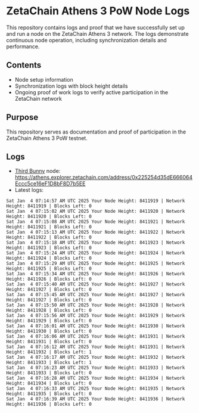 # ZetaChain Athens 3 PoW Node Logs
This repository contains logs and proof that we have successfully set up and run a node on the ZetaChain Athens 3 network. The logs demonstrate continuous node operation, including synchronization details and performance.

## Contents
- Node setup information
- Synchronization logs with block height details
- Ongoing proof of work logs to verify active participation in the ZetaChain network

## Purpose
This repository serves as documentation and proof of participation in the ZetaChain Athens 3 PoW testnet.

## Logs

- [Third Bunny](https://thirdbunny.xyz/) node: https://athens.explorer.zetachain.com/address/0x225254d35dE666064Eccc5ce16eF1D8bF8D7b5EE
- Latest logs:
```
Sat Jan  4 07:14:57 AM UTC 2025 Your Node Height: 8411919 | Network Height: 8411919 | Blocks Left: 0
Sat Jan  4 07:15:02 AM UTC 2025 Your Node Height: 8411920 | Network Height: 8411920 | Blocks Left: 0
Sat Jan  4 07:15:08 AM UTC 2025 Your Node Height: 8411921 | Network Height: 8411921 | Blocks Left: 0
Sat Jan  4 07:15:13 AM UTC 2025 Your Node Height: 8411922 | Network Height: 8411922 | Blocks Left: 0
Sat Jan  4 07:15:18 AM UTC 2025 Your Node Height: 8411923 | Network Height: 8411923 | Blocks Left: 0
Sat Jan  4 07:15:24 AM UTC 2025 Your Node Height: 8411924 | Network Height: 8411924 | Blocks Left: 0
Sat Jan  4 07:15:29 AM UTC 2025 Your Node Height: 8411925 | Network Height: 8411925 | Blocks Left: 0
Sat Jan  4 07:15:34 AM UTC 2025 Your Node Height: 8411926 | Network Height: 8411926 | Blocks Left: 0
Sat Jan  4 07:15:40 AM UTC 2025 Your Node Height: 8411927 | Network Height: 8411927 | Blocks Left: 0
Sat Jan  4 07:15:45 AM UTC 2025 Your Node Height: 8411927 | Network Height: 8411927 | Blocks Left: 0
Sat Jan  4 07:15:50 AM UTC 2025 Your Node Height: 8411928 | Network Height: 8411928 | Blocks Left: 0
Sat Jan  4 07:15:56 AM UTC 2025 Your Node Height: 8411929 | Network Height: 8411929 | Blocks Left: 0
Sat Jan  4 07:16:01 AM UTC 2025 Your Node Height: 8411930 | Network Height: 8411930 | Blocks Left: 0
Sat Jan  4 07:16:06 AM UTC 2025 Your Node Height: 8411931 | Network Height: 8411931 | Blocks Left: 0
Sat Jan  4 07:16:12 AM UTC 2025 Your Node Height: 8411931 | Network Height: 8411932 | Blocks Left: 1
Sat Jan  4 07:16:17 AM UTC 2025 Your Node Height: 8411932 | Network Height: 8411933 | Blocks Left: 1
Sat Jan  4 07:16:23 AM UTC 2025 Your Node Height: 8411933 | Network Height: 8411933 | Blocks Left: 0
Sat Jan  4 07:16:28 AM UTC 2025 Your Node Height: 8411934 | Network Height: 8411934 | Blocks Left: 0
Sat Jan  4 07:16:33 AM UTC 2025 Your Node Height: 8411935 | Network Height: 8411935 | Blocks Left: 0
Sat Jan  4 07:16:39 AM UTC 2025 Your Node Height: 8411936 | Network Height: 8411936 | Blocks Left: 0
```
